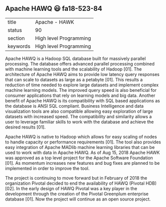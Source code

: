 ## Apache HAWQ :smiley: fa18-523-84


|          |                        |
| -------- | ---------------------- |
| title    | Apache - HAWK          | 
| status   | 90                     |
| section  | High level Programming |
| keywords | High level Programming |


Apache HAWQ is a Hadoop SQL database built for massively parallel processing.  The database offers advanced parallel processing combined with machine learning tools and the scalability of Hadoop [01].  The architecture of Apache HAWQ aims to provide low latency query responses that can scale to datasets as large as a petabyte [01].  This results a reduction of time needed to explore large datasets and implement complex machine learning models.  The improved query speed is also beneficial for consumer applications that rely on learning models and big data.  Another benefit of Apache HAWQ is its compatibility with SQL based applications as the database is ANSI SQL compliant.  Business Intelligence and data visualization tools are also compatible allowing easy exploration of large datasets with increased speed.  The compatibility and similarity allows a user to leverage familiar skills to work with the database and achieve the desired results [01].

Apache HAWQ is native to Hadoop which allows for easy scaling of nodes to handle capacity or performance requirements [01]. The tool also provides easy integration of Apache MADlib machine learning libraries that can be used to work with data in Apache HAWQ.  As of Aug 15, 2018 Apache HAWK was approved as a top level project for the Apache Software Foundation [01].  As momentum increases new features and bug fixes are planned to be implemented in order to improve the tool.

The project is continuing to move forward but in February of 2018 the organization Pivotal decided to end the availability of HAWQ (Pivotal HDB) [02].  In the early design of HAWQ Pivotal was a key player in the development through the creation of the Pivotal Greenplum enterprise database [01].  Now the project will continue as an open source project.
 
